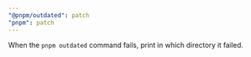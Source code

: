 ```yaml
---
"@pnpm/outdated": patch
"pnpm": patch
---
```


When the `pnpm outdated` command fails, print in which directory it failed.
